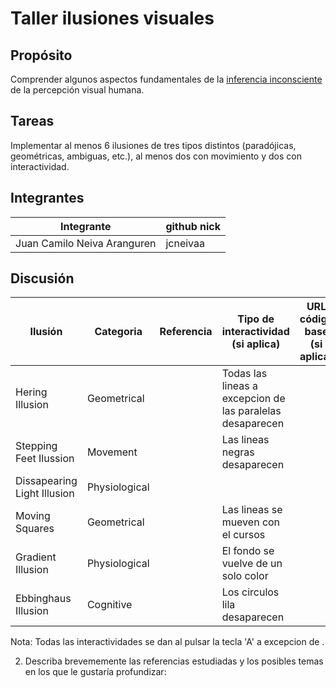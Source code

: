 # Taller ilusiones visuales

## Propósito

Comprender algunos aspectos fundamentales de la [inferencia inconsciente](https://github.com/VisualComputing/Cognitive) de la percepción visual humana.

## Tareas

Implementar al menos 6 ilusiones de tres tipos distintos (paradójicas, geométricas, ambiguas, etc.), al menos dos con movimiento y dos con interactividad.

## Integrantes

|         Integrante          | github nick |
|-----------------------------|-------------|
| Juan Camilo Neiva Aranguren |  jcneivaa   |

## Discusión


| Ilusión | Categoria | Referencia | Tipo de interactividad (si aplica) | URL código base (si aplica) |
|---------|-----------|------------|------------------------------------|-----------------------------|
|Hering Illusion|Geometrical|            |Todas las lineas a excepcion de las paralelas desaparecen|                             |
|Stepping Feet Ilussion|Movement   |            |Las lineas negras desaparecen|                             |
|Dissapearing Light Illusion|Physiological|            |                                    |                             |
|Moving Squares|Geometrical|            |Las lineas se mueven con el cursos|                             |
|Gradient Illusion|Physiological|            |El fondo se vuelve de un solo color|                             |
|Ebbinghaus Illusion|Cognitive  |            |Los circulos lila desaparecen|                             |

Nota: Todas las interactividades se dan al pulsar la tecla 'A' a excepcion de .

2. Describa brevememente las referencias estudiadas y los posibles temas en los que le gustaría profundizar:

